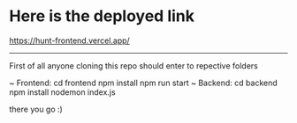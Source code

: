 # Here is the deployed link 

https://hunt-frontend.vercel.app/

****************************************

First of all anyone cloning this repo should enter to repective folders

~ Frontend: 
    cd frontend
    npm install
    npm run start
~ Backend: 
    cd backend
    npm install
    nodemon index.js

there you go :)



